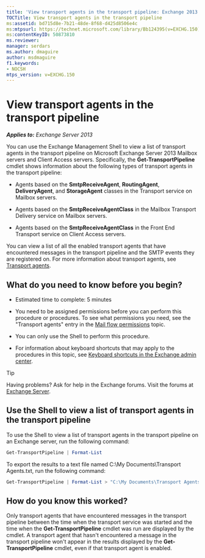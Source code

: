 ```yaml
---
title: 'View transport agents in the transport pipeline: Exchange 2013 Help'
TOCTitle: View transport agents in the transport pipeline
ms:assetid: bd715d8e-7b21-48de-8f68-d425d8506e4c
ms:mtpsurl: https://technet.microsoft.com/library/Bb124395(v=EXCHG.150)
ms:contentKeyID: 50873810
ms.reviewer: 
manager: serdars
ms.author: dmaguire
author: msdmaguire
f1.keywords:
- NOCSH
mtps_version: v=EXCHG.150
---
```


# View transport agents in the transport pipeline

_**Applies to:** Exchange Server 2013_

You can use the Exchange Management Shell to view a list of transport agents in the transport pipeline on Microsoft Exchange Server 2013 Mailbox servers and Client Access servers. Specifically, the **Get-TransportPipeline** cmdlet shows information about the following types of transport agents in the transport pipeline:

- Agents based on the **SmtpReceiveAgent**, **RoutingAgent**, **DeliveryAgent**, and **StorageAgent** classes in the Transport service on Mailbox servers.

- Agents based on the **SmtpReceiveAgentClass** in the Mailbox Transport Delivery service on Mailbox servers.

- Agents based on the **SmtpReceiveAgentClass** in the Front End Transport service on Client Access servers.

You can view a list of all the enabled transport agents that have encountered messages in the transport pipeline and the SMTP events they are registered on. For more information about transport agents, see [Transport agents](transport-agents-exchange-2013-help.md).

## What do you need to know before you begin?

- Estimated time to complete: 5 minutes

- You need to be assigned permissions before you can perform this procedure or procedures. To see what permissions you need, see the "Transport agents" entry in the [Mail flow permissions](mail-flow-permissions-exchange-2013-help.md) topic.

- You can only use the Shell to perform this procedure.

- For information about keyboard shortcuts that may apply to the procedures in this topic, see [Keyboard shortcuts in the Exchange admin center](keyboard-shortcuts-in-the-exchange-admin-center-2013-help.md).

> [!TIP]
> Having problems? Ask for help in the Exchange forums. Visit the forums at [Exchange Server](https://social.technet.microsoft.com/forums/office/home?category=exchangeserver).

## Use the Shell to view a list of transport agents in the transport pipeline

To use the Shell to view a list of transport agents in the transport pipeline on an Exchange server, run the following command:

```powershell
Get-TransportPipeline | Format-List
```

To export the results to a text file named C:\\My Documents\\Transport Agents.txt, run the following command:

```powershell
Get-TransportPipeline | Format-List > "C:\My Documents\Transport Agents.txt"
```

## How do you know this worked?

Only transport agents that have encountered messages in the transport pipeline between the time when the transport service was started and the time when the **Get-TransportPipeline** cmdlet was run are displayed by the cmdlet. A transport agent that hasn't encountered a message in the transport pipeline won't appear in the results displayed by the **Get-TransportPipeline** cmdlet, even if that transport agent is enabled.
